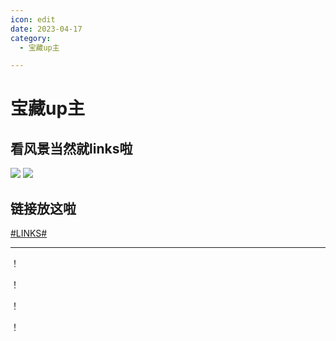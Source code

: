 ```yaml
---
icon: edit
date: 2023-04-17
category:
  - 宝藏up主

---
```


# 宝藏up主
## 看风景当然就links啦
![](/links1.png)
![](/links22.png)
## 链接放这啦
[#LINKS#](https://space.bilibili.com/3816626)

---
！

！

！

！


<!-- ## 虞兮西西
![](/xixi1.jpg)
![](/xixi2.png)
## 这是她的主页，快来围观 
[#西西#](https://space.bilibili.com/375065148) -->
